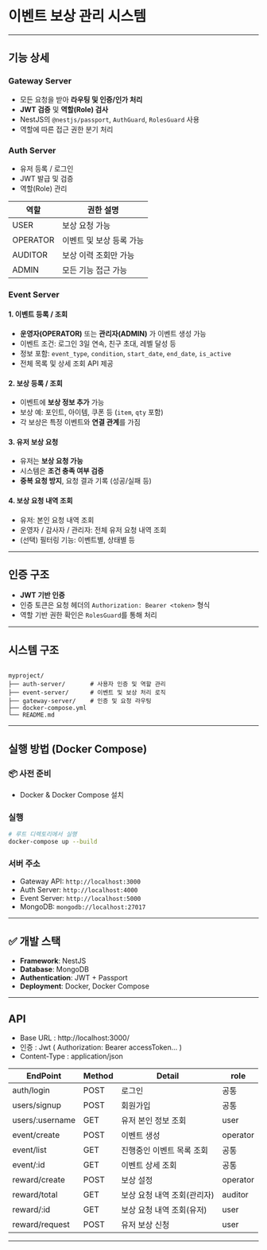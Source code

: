 
# 이벤트 보상 관리 시스템

---

## 기능 상세

###  Gateway Server
- 모든 요청을 받아 **라우팅 및 인증/인가 처리**
- **JWT 검증** 및 **역할(Role) 검사**
- NestJS의 `@nestjs/passport`, `AuthGuard`, `RolesGuard` 사용
- 역할에 따른 접근 권한 분기 처리

### Auth Server
- 유저 등록 / 로그인
- JWT 발급 및 검증
- 역할(Role) 관리

| 역할     | 권한 설명                        |
|----------|---------------------------------|
| USER     | 보상 요청 가능                   |
| OPERATOR | 이벤트 및 보상 등록 가능         |
| AUDITOR  | 보상 이력 조회만 가능            |
| ADMIN    | 모든 기능 접근 가능              |

### Event Server

#### 1. 이벤트 등록 / 조회
- **운영자(OPERATOR)** 또는 **관리자(ADMIN)** 가 이벤트 생성 가능
- 이벤트 조건: 로그인 3일 연속, 친구 초대, 레벨 달성 등
- 정보 포함: `event_type`, `condition`, `start_date`, `end_date`, `is_active`
- 전체 목록 및 상세 조회 API 제공

#### 2. 보상 등록 / 조회
- 이벤트에 **보상 정보 추가** 가능
- 보상 예: 포인트, 아이템, 쿠폰 등 (`item`, `qty` 포함)
- 각 보상은 특정 이벤트와 **연결 관계**를 가짐

#### 3. 유저 보상 요청
- 유저는 **보상 요청 가능**
- 시스템은 **조건 충족 여부 검증**
- **중복 요청 방지**, 요청 결과 기록 (성공/실패 등)

#### 4. 보상 요청 내역 조회
- 유저: 본인 요청 내역 조회
- 운영자 / 감사자 / 관리자: 전체 유저 요청 내역 조회
- (선택) 필터링 기능: 이벤트별, 상태별 등

---

## 인증 구조

- **JWT 기반 인증**
- 인증 토큰은 요청 헤더의 `Authorization: Bearer <token>` 형식
- 역할 기반 권한 확인은 `RolesGuard`를 통해 처리

---

## 시스템 구조

```

myproject/
├── auth-server/       # 사용자 인증 및 역할 관리
├── event-server/      # 이벤트 및 보상 처리 로직
├── gateway-server/    # 인증 및 요청 라우팅
├── docker-compose.yml
└── README.md

````

---

## 실행 방법 (Docker Compose)

### 📦 사전 준비
- Docker & Docker Compose 설치

### 실행

```bash
# 루트 디렉토리에서 실행
docker-compose up --build
````

### 서버 주소

* Gateway API: `http://localhost:3000`
* Auth Server: `http://localhost:4000`
* Event Server: `http://localhost:5000`
* MongoDB: `mongodb://localhost:27017`

---

## ✅ 개발 스택

* **Framework**: NestJS
* **Database**: MongoDB
* **Authentication**: JWT + Passport
* **Deployment**: Docker, Docker Compose

---

## API

- Base URL : http://localhost:3000/
- 인증 : Jwt ( Authorization: Bearer accessToken... )
- Content-Type : application/json

| EndPoint        | Method | Detail                      | role     |
|-----------------|--------|-----------------------------|----------|
| auth/login      | POST   | 로그인                      | 공통     |
| users/signup    | POST   | 회원가입                    | 공통     |
| users/:username | GET    | 유저 본인 정보 조회         | user     |
| event/create    | POST   | 이벤트 생성                 | operator |
| event/list      | GET    | 진행중인 이벤트 목록 조회   | 공통     |
| event/:id       | GET    | 이벤트 상세 조회            | 공통     |
| reward/create   | POST   | 보상 설정                   | operator |
| reward/total    | GET    | 보상 요청 내역 조회(관리자) | auditor  |
| reward/:id      | GET    | 보상 요청 내역 조회(유저)   | user     |
| reward/request  | POST   | 유저 보상 신청              | user     |

---






